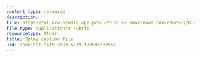 ```yaml
---
content_type: resource
description: ''
file: https://ol-ocw-studio-app-production.s3.amazonaws.com/courses/8-04-quantum-physics-i-spring-2013/aaae1ae1f4f935036779f7859cb0755a_gK_D6RkbMy8.srt
file_type: application/x-subrip
resourcetype: Other
title: 3play caption file
uid: aaae1ae1-f4f9-3503-6779-f7859cb0755a
---
```

